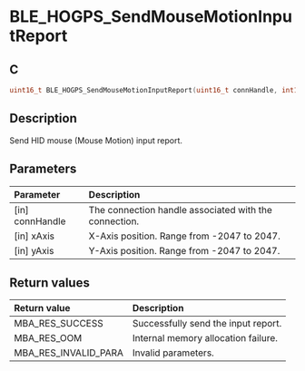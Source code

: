 # BLE_HOGPS_SendMouseMotionInputReport

## C

```c
uint16_t BLE_HOGPS_SendMouseMotionInputReport(uint16_t connHandle, int16_t xAxis, int16_t yAxis);
```

## Description

Send HID mouse (Mouse Motion) input report.

## Parameters

|Parameter|Description|
|:---|:---|
|\[in\] connHandle|The connection handle associated with the connection.|
|\[in\] xAxis|X-Axis position. Range from -2047 to 2047.|
|\[in\] yAxis|Y-Axis position. Range from -2047 to 2047.|

## Return values

|Return value|Description|
|:---|:---|
MBA_RES_SUCCESS|Successfully send the input report.|
MBA_RES_OOM|Internal memory allocation failure.|
MBA_RES_INVALID_PARA|Invalid parameters.|
